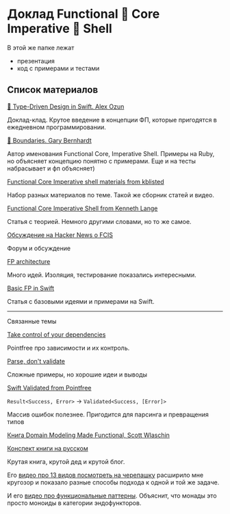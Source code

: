 # Доклад Functional 🤯 Core Imperative 🐚 Shell

В этой же папке лежат

- презентация
- код с примерами и тестами

## Список материалов

[👑 Type-Driven Design in Swift. Alex Ozun](https://www.youtube.com/watch?v=pbVjkY9fS8c)

Доклад-клад. Крутое введение в концепции ФП, которые пригодятся в ежедневном программировании.

[👑 Boundaries. Gary Bernhardt](https://www.destroyallsoftware.com/talks/boundaries)

Автор именования Functional Core, Imperative Shell. Примеры на Ruby, но объясняет концепцию понятно с примерами. Еще и на тесты набрасывает и фп объясняет)

[Functional Core Imperative shell materials from kblisted](https://github.com/kbilsted/Functional-core-imperative-shell)

Набор разных материалов по теме. Такой же сборник статей и видео.

[Functional Core Imperative Shell from Kenneth Lange](https://kennethlange.com/functional-core-imperative-shell/)

Статья с теорией. Немного другими словами, но то же самое.

[Обсуждение на Hacker News о FCIS](https://news.ycombinator.com/item?id=18043058)

Форум и обсуждение

[FP architecture](https://www.youtube.com/watch?v=US8QG9I1XW0)

Много идей. Изоляция, тестирование показались интересными.

[Basic FP in Swift](https://www.vadimbulavin.com/pure-functions-higher-order-functions-and-first-class-functions-in-swift/)

Статья с базовыми идеями и примерами на Swift.

---

Связанные темы

[Take control of your dependencies](https://www.youtube.com/watch?v=pHOyEivnmb0)

Pointfree про зависимости и их контроль.

[Parse, don't validate](https://lexi-lambda.github.io/blog/2019/11/05/parse-don-t-validate/)

Сложные примеры, но хорошие идеи и выводы

[Swift Validated from Pointfree](https://github.com/pointfreeco/swift-validated)

`Result<Success, Error>` -> `Validated<Success, [Error]>`

Массив ошибок полезнее. Пригодится для парсинга и превращения типов

[Книга Domain Modeling Made Functional, Scott Wlaschin](https://fsharpforfunandprofit.com/books/)

[Конспект книги на русском](https://bespoyasov.ru/blog/domain-modelling-made-functional/)

Крутая книга, крутой дед и крутой блог. 

Его [видео про 13 видов посмотреть на черепашку](https://fsharpforfunandprofit.com/posts/13-ways-of-looking-at-a-turtle/) расширило мне кругозор и показало разные способы подхода к одной и той же задаче.

И его [видео про функциональные паттерны](https://fsharpforfunandprofit.com/fppatterns/). Объяснит, что монады это просто моноиды в категории эндофункторов.

